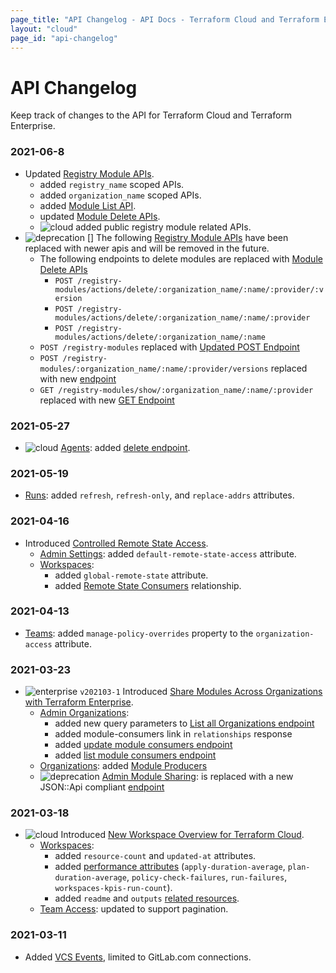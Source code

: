```yaml
---
page_title: "API Changelog - API Docs - Terraform Cloud and Terraform Enterprise"
layout: "cloud"
page_id: "api-changelog"
---
```


[breaking]: /assets/images/api/changelog/breaking.png "Breaking"
[cloud]: /assets/images/api/changelog/cloud.png "Cloud"
[deprecation]: /assets/images/api/changelog/deprecation.png "Deprecation"
[enterprise]: /assets/images/api/changelog/enterprise.png "Enterprise"

# API Changelog

Keep track of changes to the API for Terraform Cloud and Terraform Enterprise.

### 2021-06-8

* Updated [Registry Module APIs](./modules.html).
    * added `registry_name` scoped APIs.
    * added `organization_name` scoped APIs.
    * added [Module List API](./modules.html#list-registry-modules-for-an-organization).
    * updated [Module Delete APIs](./modules.html#delete-a-module).
    * ![cloud][] added public registry module related APIs.
* ![deprecation] [] The following [Registry Module APIs](./modules.html) have been replaced with newer apis and will be removed in the future.
    * The following endpoints to delete modules are replaced with [Module Delete APIs](./modules.html#delete-a-module)
        * `POST /registry-modules/actions/delete/:organization_name/:name/:provider/:version`
        * `POST /registry-modules/actions/delete/:organization_name/:name/:provider`
        * `POST /registry-modules/actions/delete/:organization_name/:name`
    * `POST /registry-modules` replaced with [Updated POST Endpoint](./modules.html#publish-a-private-module-from-a-vcs)
    * `POST /registry-modules/:organization_name/:name/:provider/versions` replaced with new [endpoint](./modules.html#create-a-module-version)
    * `GET /registry-modules/show/:organization_name/:name/:provider` replaced with new [GET Endpoint](./modules.html#get-a-module)

### 2021-05-27

* ![cloud][] [Agents](./agents.html): added [delete endpoint](./agents.html#delete-an-agent).

### 2021-05-19

* [Runs](./run.html): added `refresh`, `refresh-only`, and `replace-addrs` attributes.

### 2021-04-16

* Introduced [Controlled Remote State Access](https://www.hashicorp.com/blog/announcing-controlled-remote-state-access-for-terraform-cloud-and-enterprise).
    * [Admin Settings](./admin/settings.html): added `default-remote-state-access` attribute.
    * [Workspaces](./workspaces.html):
        * added `global-remote-state` attribute.
        * added [Remote State Consumers](./workspaces.html#get-remote-state-consumers) relationship.

### 2021-04-13

* [Teams](./teams.html): added `manage-policy-overrides` property to the `organization-access` attribute.

### 2021-03-23

* ![enterprise][] `v202103-1` Introduced [Share Modules Across Organizations with Terraform Enterprise](https://www.hashicorp.com/blog/share-modules-across-organizations-terraform-enterprise).
    * [Admin Organizations](./admin/organizations.html):
        * added new query parameters to [List all Organizations endpoint](./admin/organizations.html#query-parameters)
        * added module-consumers link in `relationships` response
        * added [update module consumers endpoint](./admin/organizations.html#update-an-organization-39-s-module-consumers)
        * added [list module consumers endpoint](./admin/organizations.html#list-module-consumers-for-an-organization)
    * [Organizations](./organizations.html): added [Module Producers](./organizations.html#show-module-producers)
    * ![deprecation][] [Admin Module Sharing](./admin/module-sharing.html): is replaced with a new JSON::Api compliant [endpoint](./admin/organizations.html#update-an-organization-39-s-module-consumers)

### 2021-03-18

* ![cloud][] Introduced [New Workspace Overview for Terraform Cloud](https://www.hashicorp.com/blog/new-workspace-overview-for-terraform-cloud).
    * [Workspaces](./workspaces.html):
        * added `resource-count` and `updated-at` attributes.
        * added [performance attributes](./workspaces.html#workspace-performance-attributes) (`apply-duration-average`, `plan-duration-average`, `policy-check-failures`, `run-failures`, `workspaces-kpis-run-count`).
        * added `readme` and `outputs` [related resources](./workspaces.html#available-related-resources).
    * [Team Access](./team-access.html): updated to support pagination.

### 2021-03-11

* Added [VCS Events](./vcs-events.html), limited to GitLab.com connections.
